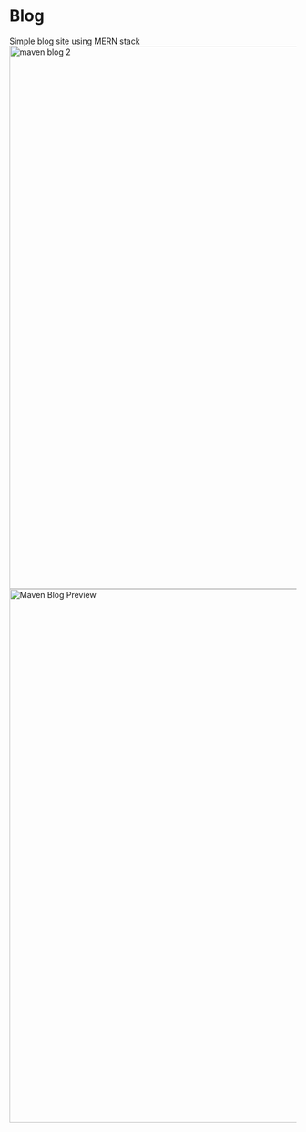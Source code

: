 # Blog
Simple blog site using MERN stack
<img width="953" alt="maven blog 2" src="https://user-images.githubusercontent.com/68066734/227992752-9a44337d-c2a7-4c70-a0e5-e8f94e999d6d.png">
<img width="937" alt="Maven Blog Preview" src="https://user-images.githubusercontent.com/68066734/227989857-1f3b87b4-80a2-40a9-8229-fe51abdf1e13.png">

